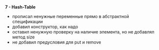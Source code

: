 **7 - Hash-Table**
- прописал ненужные переменные прямо в абстрактной спецификации
- добавил конструктор, как надо 
- оставил ненужную проверку на наличие элемента, но не добавлял метод size
- не добавил предусловия для put и remove
